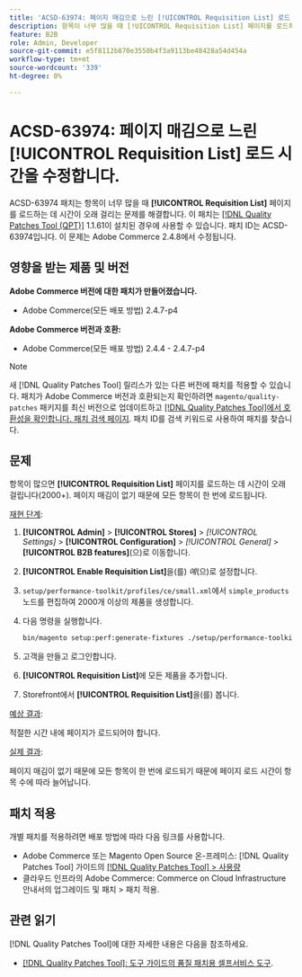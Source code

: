 ```yaml
---
title: 'ACSD-63974: 페이지 매김으로 느린 [!UICONTROL Requisition List] 로드 시간을 수정합니다.'
description: 항목이 너무 많을 때 [!UICONTROL Requisition List] 페이지를 로드하는 데 시간이 오래 걸리는 문제를 해결하려면 ACSD-63974 패치를 적용하세요.
feature: B2B
role: Admin, Developer
source-git-commit: e5f8112b870e3550b4f3a9113be48428a54d454a
workflow-type: tm+mt
source-wordcount: '339'
ht-degree: 0%

---
```



# ACSD-63974: 페이지 매김으로 느린 [!UICONTROL Requisition List] 로드 시간을 수정합니다.

ACSD-63974 패치는 항목이 너무 많을 때 **[!UICONTROL Requisition List]** 페이지를 로드하는 데 시간이 오래 걸리는 문제를 해결합니다. 이 패치는 [[!DNL Quality Patches Tool (QPT)]](/help/tools/quality-patches-tool/quality-patches-tool-to-self-serve-quality-patches.md) 1.1.61이 설치된 경우에 사용할 수 있습니다. 패치 ID는 ACSD-63974입니다. 이 문제는 Adobe Commerce 2.4.8에서 수정됩니다.

## 영향을 받는 제품 및 버전

**Adobe Commerce 버전에 대한 패치가 만들어졌습니다.**

* Adobe Commerce(모든 배포 방법) 2.4.7-p4

**Adobe Commerce 버전과 호환:**

* Adobe Commerce(모든 배포 방법) 2.4.4 - 2.4.7-p4

>[!NOTE]
>
>새 [!DNL Quality Patches Tool] 릴리스가 있는 다른 버전에 패치를 적용할 수 있습니다. 패치가 Adobe Commerce 버전과 호환되는지 확인하려면 `magento/quality-patches` 패키지를 최신 버전으로 업데이트하고 [[!DNL Quality Patches Tool]에서 호환성을 확인합니다. 패치 검색 페이지](https://experienceleague.adobe.com/tools/commerce-quality-patches/index.html?lang=ko). 패치 ID를 검색 키워드로 사용하여 패치를 찾습니다.

## 문제

항목이 많으면 **[!UICONTROL Requisition List]** 페이지를 로드하는 데 시간이 오래 걸립니다(2000+). 페이지 매김이 없기 때문에 모든 항목이 한 번에 로드됩니다.

<u>재현 단계</u>:

1. **[!UICONTROL Admin]** > **[!UICONTROL Stores]** > *[!UICONTROL Settings]* > **[!UICONTROL Configuration]** > *[!UICONTROL General]* > **[!UICONTROL B2B features]**(으)로 이동합니다.
1. **[!UICONTROL Enable Requisition List]**&#x200B;을(를) *예*(으)로 설정합니다.
1. `setup/performance-toolkit/profiles/ce/small.xml`에서 `simple_products` 노드를 편집하여 2000개 이상의 제품을 생성합니다.
1. 다음 명령을 실행합니다.

   ```bash
   bin/magento setup:perf:generate-fixtures ./setup/performance-toolkit/profiles/ce/small.xml
   ```

1. 고객을 만들고 로그인합니다.
1. **[!UICONTROL Requisition List]**&#x200B;에 모든 제품을 추가합니다.
1. Storefront에서 **[!UICONTROL Requisition List]**&#x200B;을(를) 봅니다.


<u>예상 결과</u>:

적절한 시간 내에 페이지가 로드되어야 합니다.


<u>실제 결과</u>:

페이지 매김이 없기 때문에 모든 항목이 한 번에 로드되기 때문에 페이지 로드 시간이 항목 수에 따라 늘어납니다.

## 패치 적용

개별 패치를 적용하려면 배포 방법에 따라 다음 링크를 사용합니다.

* Adobe Commerce 또는 Magento Open Source 온-프레미스: [!DNL Quality Patches Tool] 가이드의 [[!DNL Quality Patches Tool] > 사용량](/help/tools/quality-patches-tool/usage.md)
* 클라우드 인프라의 Adobe Commerce: Commerce on Cloud Infrastructure 안내서의 업그레이드 및 패치 > 패치 적용.

## 관련 읽기

[!DNL Quality Patches Tool]에 대한 자세한 내용은 다음을 참조하세요.

* [[!DNL Quality Patches Tool]: 도구 가이드의 품질 패치용 셀프서비스 도구](/help/tools/quality-patches-tool/quality-patches-tool-to-self-serve-quality-patches.md).
